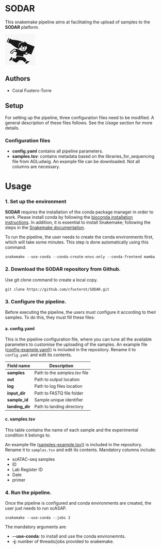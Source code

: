# SODAR
This snakemake pipeline aims at facilitating the upload of samples to the **SODAR** platform.

<img src="resources/img/sodar_cacaolat_logo.png" width="100">

## Authors

* Coral Fustero-Torre

## Setup

For setting up the pipeline, three configuration files need to be modified. A general description of these files follows. See the *Usage* section for more details.

### Configuration files

* **config.yaml** contains all pipeline parameters.
* **samples.tsv**: contains metadata based on the libraries_for_sequencing file from AGLudwig. An example file can be downloaded. Not all columns are necessary.

# Usage

### 1. Set up the environment

**SODAR** requires the installation of the conda package manager in order to work. Please install conda by following the [bioconda installation instructions](http://bioconda.github.io/user/install.html#install-conda). In addition, it is essential to install Snakemake; following the steps in the [Snakemake documentation](https://snakemake.readthedocs.io/en/stable/getting_started/installation.html).

To run the pipeline, the user needs to create the conda environments first, which will take some minutes.
This step is done automatically using this command:

    snakemake --use-conda --conda-create-envs-only --conda-frontend mamba


### 2. Download the **SODAR** repository from Github.
Use git clone command to create a local copy.

    git clone https://github.com/cfusterot/SODAR.git

### 3. Configure the pipeline.

Before executing the pipeline, the users must configure it according to their samples. To do this, they must fill these files:

#### **a. config.yaml**

This is the pipeline configuration file, where you can tune all the available parameters to customise the uploading of the samples. An example file ([config-example.yaml)](https://github.com/cfusterot/SODAR/blob/main/config-example.yaml)) is included in the repository. Rename it to `config.yaml` and edit its contents. 


| **Field name** 	| **Description**                  |
|------------	|-----------------------------------------------------	|
| **samples**     	| Path to the *samples.tsv* file         	|
| **out**       	| Path to output location |
| **log**        	| Path to log files location  	|
| **input_dir**        	| Path to FASTQ file folder    |
| **sample_id**        	| Sample unique identifier    |
| **landing_dir**        	| Path to landing directory  |

#### **c. samples.tsv**

This table contains the name of each sample and the experimental condition it belongs to.

An example file ([samples-example.tsv)](https://github.com/cfusterot/SODAR/blob/main/samples-example.tsv)) is included in the repository. Rename it to `samples.tsv` and edit its contents. Mandatory columns include:
* scATAC-seq samples
* ID
* Lab Register ID
* Date
* primer

### 4. Run the pipeline.

Once the pipeline is configured and conda environments are created, the user just needs to run scASAP.

    snakemake --use-conda --jobs 3

The mandatory arguments are:
* **--use-conda**: to install and use the conda environemnts.
* **-j**: number of threads/jobs provided to snakemake.
